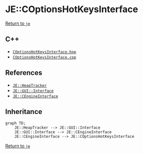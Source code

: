 # JE::COptionsHotKeysInterface

[Return to `je`](/docs/je.md)

## C++

- [`COptionsHotKeysInterface.hpp`](/src/je/COptionsHotKeysInterface.hpp)
- [`COptionsHotKeysInterface.cpp`](/src/je/COptionsHotKeysInterface.cpp)

## References

- [`JE::HeapTracker`](/docs/je/HeapTracker.md)
- [`JE::GUI::Interface`](/docs/je/GUI/Interface.md)
- [`JE::CEngineInterface`](/docs/je/CEngineInterface.md)

## Inheritance

```mermaid
graph TD;
    JE::HeapTracker --> JE::GUI::Interface
    JE::GUI::Interface --> JE::CEngineInterface
    JE::CEngineInterface --> JE::COptionsHotKeysInterface
```

[Return to `je`](/docs/je.md)